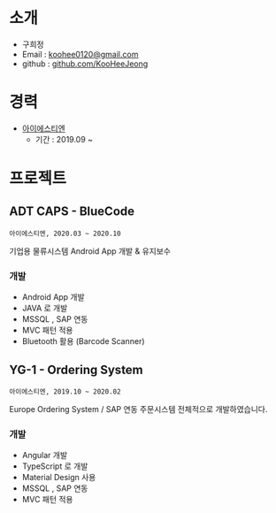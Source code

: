 # 소개

- 구희정
- Email : koohee0120@gmail.com
- github : [github.com/KooHeeJeong](https://github.com/KooHeeJeong)



# 경력

- [아이에스티엔](http://istn.co.kr/)
  - 기간 : 2019.09 ~
  
  
  
# 프로젝트

## ADT CAPS - BlueCode
`아이에스티엔, 2020.03 ~ 2020.10`

기업용 물류시스템 Android App 개발 & 유지보수

### 개발
- Android App 개발
- JAVA 로 개발
- MSSQL , SAP 연동
- MVC 패턴 적용
- Bluetooth 활용 (Barcode Scanner)

## YG-1 - Ordering System
`아이에스티엔, 2019.10 ~ 2020.02`

Europe Ordering System / SAP 연동 주문시스템 전체적으로 개발하였습니다. 

### 개발
- Angular 개발
- TypeScript 로 개발
- Material Design 사용
- MSSQL , SAP 연동
- MVC 패턴 적용
